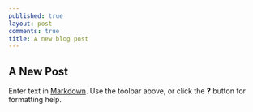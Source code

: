 ```yaml
---
published: true
layout: post
comments: true
title: A new blog post
---
```

## A New Post

Enter text in [Markdown](http://daringfireball.net/projects/markdown/). Use the toolbar above, or click the **?** button for formatting help.
